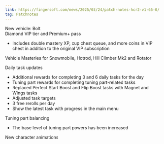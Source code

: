```yaml
---
link: https://fingersoft.com/news/2025/03/24/patch-notes-hcr2-v1-65-0/
tag: Patchnotes
---
```

New vehicle: Bolt  
Diamond VIP tier and Premium+ pass
- Includes double mastery XP, cup chest queue, and more coins in VIP chest in addition to the original VIP subscription

Vehicle Masteries for Snowmobile, Hotrod, Hill Climber Mk2 and Rotator

Daily task updates
- Additional rewards for completing 3 and 6 daily tasks for the day
- Tuning part rewards for completing tuning part-related tasks
- Replaced Perfect Start Boost and Flip Boost tasks with Magnet and Wings tasks
- Adjusted task targets
- 3 free rerolls per day
- Show the latest task with progress in the main menu

Tuning part balancing
- The base level of tuning part powers has been increased

New character animations
